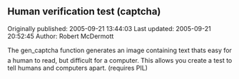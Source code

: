 ## Human verification test (captcha) 
Originally published: 2005-09-21 13:44:03 
Last updated: 2005-09-21 20:52:45 
Author: Robert McDermott 
 
The gen_captcha function generates an image containing text thats easy for a human to read, but difficult for a computer. This allows you create a test to tell humans and computers apart. (requires PIL)